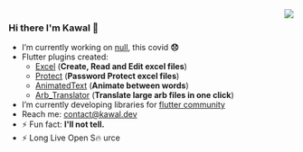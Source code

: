 <img  align='right' src="https://github-readme-stats.vercel.app/api?username=justkawal&count_private=true&show_icons=true&title_color=ffffff&icon_color=bb2acf&text_color=daf7dc&bg_color=151515">

### Hi there I'm Kawal 👋


- I’m currently working on [null](https://github.com/justkawal/excel), this covid **😞**
- Flutter plugins created:
  - [Excel](https://github.com/justkawal/excel)  (**Create, Read and Edit excel files**)
  - [Protect](https://github.com/justkawal/protect)  (**Password Protect excel files**)
  - [AnimatedText](https://github.com/justkawal/animated_text)  (**Animate between words**)
  - [Arb_Translator](https://github.com/justkawal/arb_translator)  (**Translate large arb files in one click**)
- I’m currently developing libraries for [flutter community](https://flutter.dev/)
- Reach me: contact@kawal.dev
- ⚡ Fun fact:   **I'll not tell.**
- ⚡ Long Live Open S🔥 urce
